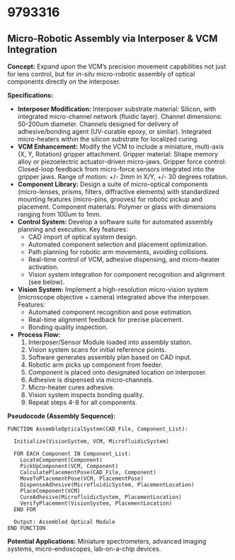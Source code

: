 # 9793316

## Micro-Robotic Assembly via Interposer & VCM Integration

**Concept:** Expand upon the VCM’s precision movement capabilities not just for lens control, but for *in-situ* micro-robotic assembly of optical components directly *on* the interposer. 

**Specifications:**

*   **Interposer Modification:** Interposer substrate material: Silicon, with integrated micro-channel network (fluidic layer). Channel dimensions: 50-200um diameter. Channels designed for delivery of adhesive/bonding agent (UV-curable epoxy, or similar). Integrated micro-heaters within the silicon substrate for localized curing.
*   **VCM Enhancement:** Modify the VCM to include a miniature, multi-axis (X, Y, Rotation) gripper attachment. Gripper material: Shape memory alloy or piezoelectric actuator-driven micro-jaws. Gripper force control: Closed-loop feedback from micro-force sensors integrated into the gripper jaws. Range of motion: +/- 2mm in X/Y, +/- 30 degrees rotation.
*   **Component Library:** Design a suite of micro-optical components (micro-lenses, prisms, filters, diffractive elements) with standardized mounting features (micro-pins, grooves) for robotic pickup and placement. Component materials: Polymer or glass with dimensions ranging from 100um to 1mm.
*   **Control System:** Develop a software suite for automated assembly planning and execution. Key features:
    *   CAD import of optical system design.
    *   Automated component selection and placement optimization.
    *   Path planning for robotic arm movements, avoiding collisions.
    *   Real-time control of VCM, adhesive dispensing, and micro-heater activation.
    *   Vision system integration for component recognition and alignment (see below).
*   **Vision System:** Implement a high-resolution micro-vision system (microscope objective + camera) integrated above the interposer. Features:
    *   Automated component recognition and pose estimation.
    *   Real-time alignment feedback for precise placement.
    *   Bonding quality inspection.
*   **Process Flow:**
    1.  Interposer/Sensor Module loaded into assembly station.
    2.  Vision system scans for initial reference points.
    3.  Software generates assembly plan based on CAD input.
    4.  Robotic arm picks up component from feeder.
    5.  Component is placed onto designated location on interposer.
    6.  Adhesive is dispensed via micro-channels.
    7.  Micro-heater cures adhesive.
    8.  Vision system inspects bonding quality.
    9.  Repeat steps 4-8 for all components.

**Pseudocode (Assembly Sequence):**

```
FUNCTION AssembleOpticalSystem(CAD_File, Component_List):

  Initialize(VisionSystem, VCM, MicrofluidicSystem)

  FOR EACH Component IN Component_List:
    LocateComponent(Component)
    PickUpComponent(VCM, Component)
    CalculatePlacementPose(CAD_File, Component)
    MoveToPlacementPose(VCM, PlacementPose)
    DispenseAdhesive(MicrofluidicSystem, PlacementLocation)
    PlaceComponent(VCM)
    CureAdhesive(MicrofluidicSystem, PlacementLocation)
    VerifyPlacement(VisionSystem, PlacementLocation)
  END FOR

  Output: Assembled Optical Module
END FUNCTION
```

**Potential Applications:** Miniature spectrometers, advanced imaging systems, micro-endoscopes, lab-on-a-chip devices.
